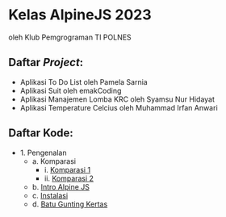# Kelas AlpineJS 2023

oleh Klub Pemgrograman TI POLNES

## Daftar _Project_:
- Aplikasi To Do List oleh Pamela Sarnia
- Aplikasi Suit oleh emakCoding
- Aplikasi Manajemen Lomba KRC oleh Syamsu Nur Hidayat
- Aplikasi Temperature Celcius oleh Muhammad Irfan Anwari

## Daftar Kode:

- 1\. Pengenalan
  - a. Komparasi
    - i. [Komparasi 1](1-pengenalan/a-komparasi/komparasi-1.html)
    - ii. [Komparasi 2](1-pengenalan/a-komparasi/komparasi-2.html)
  - b. [Intro Alpine JS](1-pengenalan/b-intro-alpine-js/)
  - c. [Instalasi](1-pengenalan/c-instalasi/)
  - d. [Batu Gunting Kertas](1-pengenalan/d-rock-paper-scissor/)
